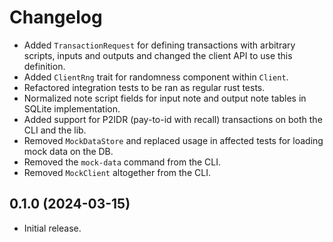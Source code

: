 # Changelog

* Added `TransactionRequest` for defining transactions with arbitrary scripts, inputs and outputs and changed the client API to use this definition.
* Added `ClientRng` trait for randomness component within `Client`.
* Refactored integration tests to be ran as regular rust tests.
* Normalized note script fields for input note and output note tables in SQLite implementation.
* Added support for P2IDR (pay-to-id with recall) transactions on both the CLI and the lib.
* Removed `MockDataStore` and replaced usage in affected tests for loading mock data on the DB.
* Removed the `mock-data` command from the CLI.
* Removed `MockClient` altogether from the CLI.

## 0.1.0 (2024-03-15)

* Initial release.
